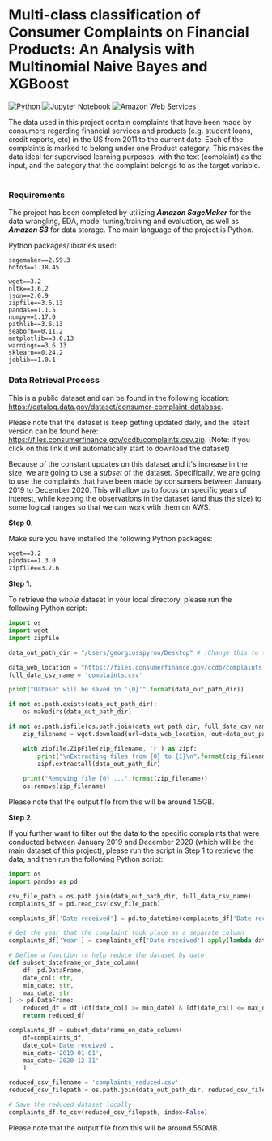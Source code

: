 # Multi-class classification of Consumer Complaints on Financial Products: An Analysis with  Multinomial Naive Bayes and XGBoost
![Python](https://img.shields.io/badge/-Python-000?&logo=Python) ![Jupyter Notebook](https://img.shields.io/badge/Jupyter-Notebook-orange?&logo=Jupyter) ![Amazon Web Services](https://img.shields.io/badge/AWS-%23FF9900.svg?&logo=amazon-aws&logoColor=white)



The data used in this project contain complaints that have been made by consumers regarding financial services and products (e.g. student loans, credit reports, etc) in the US from 2011 to the current date. Each of the complaints is marked to belong under one Product category. This makes the data ideal for supervised learning purposes, with the text (complaint) as the input, and the category that the complaint belongs to as the target variable.<br><br>

### Requirements
The project has been completed by utilizing **_Amazon SageMaker_** for the data wrangling, EDA, model tuning/training and evaluation, as well as
**_Amazon S3_** for data storage. The main language of the project is Python.

Python packages/libraries used:
```
sagemaker==2.59.3
boto3==1.18.45

wget==3.2
nltk==3.6.2
json==2.0.9
zipfile==3.6.13
pandas==1.1.5
numpy==1.17.0
pathlib==3.6.13
seaborn==0.11.2
matplotlib==3.6.13
warnings==3.6.13
sklearn==0.24.2
joblib==1.0.1
```
### Data Retrieval Process

This is a public dataset and can be found in the following location: https://catalog.data.gov/dataset/consumer-complaint-database.

Please note that the dataset is keep getting updated daily, and the latest version can be found here: https://files.consumerfinance.gov/ccdb/complaints.csv.zip.
(Note: If you click on this link it will automatically start to download the dataset)

Because of the constant updates on this dataset and it's increase in the size, we are going to use a _subset_ of the dataset. Specifically, we are going to use the complaints that have been made by consumers between January 2019 to December 2020. This will allow us to focus on specific years of interest, while keeping the observations in the dataset (and thus the size) to some logical ranges so that we can work with them on AWS.

**Step 0.**

Make sure you have installed the following Python packages:
```txt
wget==3.2
pandas==1.3.0
zipfile==3.7.6
```
**Step 1.**

To retrieve the <em>whole</em> dataset in your local directory, please run the following Python script:

```python
import os
import wget
import zipfile

data_out_path_dir = "/Users/georgiosspyrou/Desktop" # !Change this to the path where data will be saved in your local machine

data_web_location = "https://files.consumerfinance.gov/ccdb/complaints.csv.zip"
full_data_csv_name = 'complaints.csv'

print("Dataset will be saved in '{0}'".format(data_out_path_dir))

if not os.path.exists(data_out_path_dir):
    os.makedirs(data_out_path_dir)

if not os.path.isfile(os.path.join(data_out_path_dir, full_data_csv_name)):
    zip_filename = wget.download(url=data_web_location, out=data_out_path_dir)

    with zipfile.ZipFile(zip_filename, 'r') as zipf:
        print("\nExtracting files from {0} to {1}\n".format(zip_filename, data_out_path_dir))
        zipf.extractall(data_out_path_dir)
    
    print("Removing file {0} ...".format(zip_filename))
    os.remove(zip_filename) 

```

Please note that the output file from this will be around 1.5GB.

**Step 2.** 

If you further want to filter out the data to the specific complaints that were conducted between January 2019 and December 2020 (which will be the main dataset of this project), please run the script in Step 1 to retrieve the data, and then run the following Python script:

```python
import os
import pandas as pd

csv_file_path = os.path.join(data_out_path_dir, full_data_csv_name)
complaints_df = pd.read_csv(csv_file_path)

complaints_df['Date received'] = pd.to_datetime(complaints_df['Date received'])

# Get the year that the complaint took place as a separate column
complaints_df['Year'] = complaints_df['Date received'].apply(lambda date: date.year)

# Define a function to help reduce the dataset by date
def subset_dataframe_on_date_column(
    df: pd.DataFrame,
    date_col: str,
    min_date: str,
    max_date: str
) -> pd.DataFrame:
    reduced_df = df[(df[date_col] >= min_date) & (df[date_col] <= max_date)]
    return reduced_df

complaints_df = subset_dataframe_on_date_column(
    df=complaints_df,
    date_col='Date received', 
    min_date='2019-01-01',
    max_date='2020-12-31'
    )

reduced_csv_filename = 'complaints_reduced.csv'
reduced_csv_filepath = os.path.join(data_out_path_dir, reduced_csv_filename)

# Save the reduced dataset locally
complaints_df.to_csv(reduced_csv_filepath, index=False)
```

Please note that the output file from this will be around 550MB.

